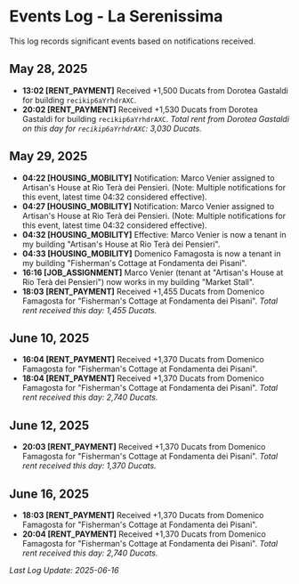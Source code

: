 # Events Log - La Serenissima

This log records significant events based on notifications received.

## May 28, 2025

- **13:02 [RENT_PAYMENT]** Received +1,500 Ducats from Dorotea Gastaldi for building `recikip6aYrhdrAXC`.
- **20:02 [RENT_PAYMENT]** Received +1,530 Ducats from Dorotea Gastaldi for building `recikip6aYrhdrAXC`.
  *Total rent from Dorotea Gastaldi on this day for `recikip6aYrhdrAXC`: 3,030 Ducats.*

## May 29, 2025

- **04:22 [HOUSING_MOBILITY]** Notification: Marco Venier assigned to Artisan's House at Rio Terà dei Pensieri. (Note: Multiple notifications for this event, latest time 04:32 considered effective).
- **04:27 [HOUSING_MOBILITY]** Notification: Marco Venier assigned to Artisan's House at Rio Terà dei Pensieri. (Note: Multiple notifications for this event, latest time 04:32 considered effective).
- **04:32 [HOUSING_MOBILITY]** Effective: Marco Venier is now a tenant in my building "Artisan's House at Rio Terà dei Pensieri".
- **04:33 [HOUSING_MOBILITY]** Domenico Famagosta is now a tenant in my building "Fisherman's Cottage at Fondamenta dei Pisani".
- **16:16 [JOB_ASSIGNMENT]** Marco Venier (tenant at "Artisan's House at Rio Terà dei Pensieri") now works in my building "Market Stall".
- **18:03 [RENT_PAYMENT]** Received +1,455 Ducats from Domenico Famagosta for "Fisherman's Cottage at Fondamenta dei Pisani".
  *Total rent received this day: 1,455 Ducats.*

## June 10, 2025

- **16:04 [RENT_PAYMENT]** Received +1,370 Ducats from Domenico Famagosta for "Fisherman's Cottage at Fondamenta dei Pisani".
- **18:04 [RENT_PAYMENT]** Received +1,370 Ducats from Domenico Famagosta for "Fisherman's Cottage at Fondamenta dei Pisani".
  *Total rent received this day: 2,740 Ducats.*

## June 12, 2025

- **20:03 [RENT_PAYMENT]** Received +1,370 Ducats from Domenico Famagosta for "Fisherman's Cottage at Fondamenta dei Pisani".
  *Total rent received this day: 1,370 Ducats.*

## June 16, 2025

- **18:03 [RENT_PAYMENT]** Received +1,370 Ducats from Domenico Famagosta for "Fisherman's Cottage at Fondamenta dei Pisani".
- **20:04 [RENT_PAYMENT]** Received +1,370 Ducats from Domenico Famagosta for "Fisherman's Cottage at Fondamenta dei Pisani".
  *Total rent received this day: 2,740 Ducats.*

*Last Log Update: 2025-06-16*
